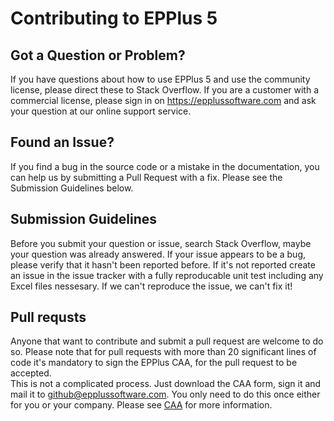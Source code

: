 # Contributing to EPPlus 5 

## Got a Question or Problem?
If you have questions about how to use EPPlus 5 and use the community license, please direct these to Stack Overflow.
If you are a customer with a commercial license, please sign in on https://epplussoftware.com and ask your question at our online support service.

## Found an Issue?
If you find a bug in the source code or a mistake in the documentation, you can help us by submitting a Pull Request with a fix.
Please see the Submission Guidelines below.

## Submission Guidelines
Before you submit your question or issue, search Stack Overflow, maybe your question was already answered.
If your issue appears to be a bug, please verify that it hasn't been reported before. 
If it's not reported create an issue in the issue tracker with a fully reproducable unit test including any Excel files nessesary. 
If we can't reproduce the issue, we can't fix it!

## Pull requsts
Anyone that want to contribute and submit a pull request are welcome to do so. Please note that for pull requests with more than 20 significant lines of code it's mandatory to sign the EPPlus CAA, for the pull request to be accepted. 	
This is not a complicated process. Just download the CAA form, sign it and mail it to github@epplussoftware.com. You only need to do this once either for you or your company. 
Please see [CAA](https://epplussoftware.com/legal/caa) for more information.
